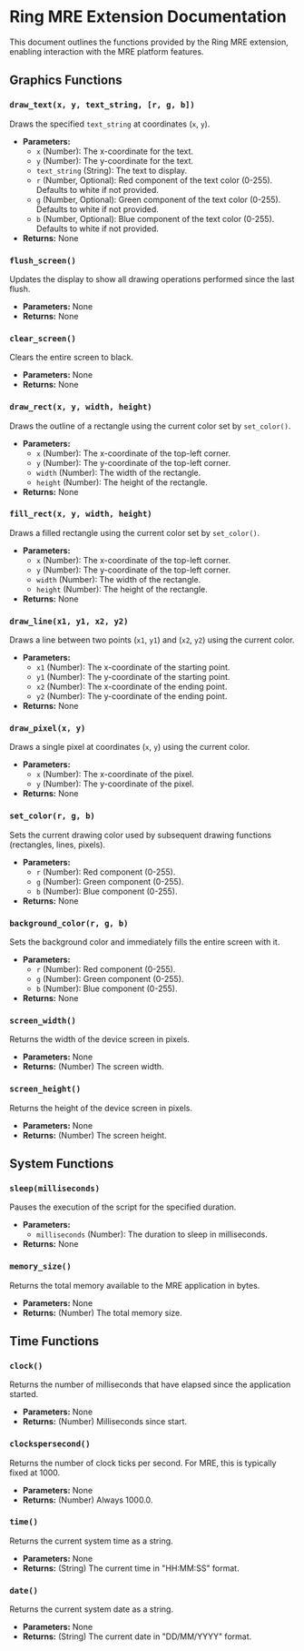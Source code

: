 # Ring MRE Extension Documentation

This document outlines the functions provided by the Ring MRE extension, enabling interaction with the MRE platform features.

## Graphics Functions

### `draw_text(x, y, text_string, [r, g, b])`
Draws the specified `text_string` at coordinates (`x`, `y`).
- **Parameters:**
    - `x` (Number): The x-coordinate for the text.
    - `y` (Number): The y-coordinate for the text.
    - `text_string` (String): The text to display.
    - `r` (Number, Optional): Red component of the text color (0-255). Defaults to white if not provided.
    - `g` (Number, Optional): Green component of the text color (0-255). Defaults to white if not provided.
    - `b` (Number, Optional): Blue component of the text color (0-255). Defaults to white if not provided.
- **Returns:** None

### `flush_screen()`
Updates the display to show all drawing operations performed since the last flush.
- **Parameters:** None
- **Returns:** None

### `clear_screen()`
Clears the entire screen to black.
- **Parameters:** None
- **Returns:** None

### `draw_rect(x, y, width, height)`
Draws the outline of a rectangle using the current color set by `set_color()`.
- **Parameters:**
    - `x` (Number): The x-coordinate of the top-left corner.
    - `y` (Number): The y-coordinate of the top-left corner.
    - `width` (Number): The width of the rectangle.
    - `height` (Number): The height of the rectangle.
- **Returns:** None

### `fill_rect(x, y, width, height)`
Draws a filled rectangle using the current color set by `set_color()`.
- **Parameters:**
    - `x` (Number): The x-coordinate of the top-left corner.
    - `y` (Number): The y-coordinate of the top-left corner.
    - `width` (Number): The width of the rectangle.
    - `height` (Number): The height of the rectangle.
- **Returns:** None

### `draw_line(x1, y1, x2, y2)`
Draws a line between two points (`x1`, `y1`) and (`x2`, `y2`) using the current color.
- **Parameters:**
    - `x1` (Number): The x-coordinate of the starting point.
    - `y1` (Number): The y-coordinate of the starting point.
    - `x2` (Number): The x-coordinate of the ending point.
    - `y2` (Number): The y-coordinate of the ending point.
- **Returns:** None

### `draw_pixel(x, y)`
Draws a single pixel at coordinates (`x`, `y`) using the current color.
- **Parameters:**
    - `x` (Number): The x-coordinate of the pixel.
    - `y` (Number): The y-coordinate of the pixel.
- **Returns:** None

### `set_color(r, g, b)`
Sets the current drawing color used by subsequent drawing functions (rectangles, lines, pixels).
- **Parameters:**
    - `r` (Number): Red component (0-255).
    - `g` (Number): Green component (0-255).
    - `b` (Number): Blue component (0-255).
- **Returns:** None

### `background_color(r, g, b)`
Sets the background color and immediately fills the entire screen with it.
- **Parameters:**
    - `r` (Number): Red component (0-255).
    - `g` (Number): Green component (0-255).
    - `b` (Number): Blue component (0-255).
- **Returns:** None

### `screen_width()`
Returns the width of the device screen in pixels.
- **Parameters:** None
- **Returns:** (Number) The screen width.

### `screen_height()`
Returns the height of the device screen in pixels.
- **Parameters:** None
- **Returns:** (Number) The screen height.

## System Functions

### `sleep(milliseconds)`
Pauses the execution of the script for the specified duration.
- **Parameters:**
    - `milliseconds` (Number): The duration to sleep in milliseconds.
- **Returns:** None

### `memory_size()`
Returns the total memory available to the MRE application in bytes.
- **Parameters:** None
- **Returns:** (Number) The total memory size.

## Time Functions

### `clock()`
Returns the number of milliseconds that have elapsed since the application started.
- **Parameters:** None
- **Returns:** (Number) Milliseconds since start.

### `clockspersecond()`
Returns the number of clock ticks per second. For MRE, this is typically fixed at 1000.
- **Parameters:** None
- **Returns:** (Number) Always 1000.0.

### `time()`
Returns the current system time as a string.
- **Parameters:** None
- **Returns:** (String) The current time in "HH:MM:SS" format.

### `date()`
Returns the current system date as a string.
- **Parameters:** None
- **Returns:** (String) The current date in "DD/MM/YYYY" format.

